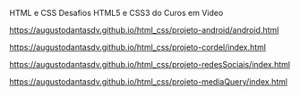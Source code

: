 HTML e CSS
Desafios HTML5 e CSS3 do Curos em Video

<a href="https://augustodantasdv.github.io/html_css/projeto-android/android.html" target="_blank">https://augustodantasdv.github.io/html_css/projeto-android/android.html</a>

<a href="https://augustodantasdv.github.io/html_css/projeto-cordel/index.html" target="_blank">https://augustodantasdv.github.io/html_css/projeto-cordel/index.html</a>

<a href="https://augustodantasdv.github.io/html_css/projeto-redessociais/index.html" target="_blank">https://augustodantasdv.github.io/html_css/projeto-redesSociais/index.html</a>

<a href="https://augustodantasdv.github.io/html_css/projeto-mediaQuery/index.html" target="_blank">https://augustodantasdv.github.io/html_css/projeto-mediaQuery/index.html</a>

